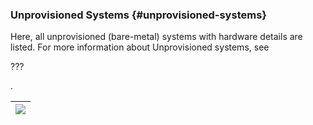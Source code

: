 ### Unprovisioned Systems {#unprovisioned-systems}

Here, all unprovisioned (bare-metal) systems with hardware details are listed. For more information about Unprovisioned systems, see

???

.

| ![](systems_bare_metal.png) |
| --- |